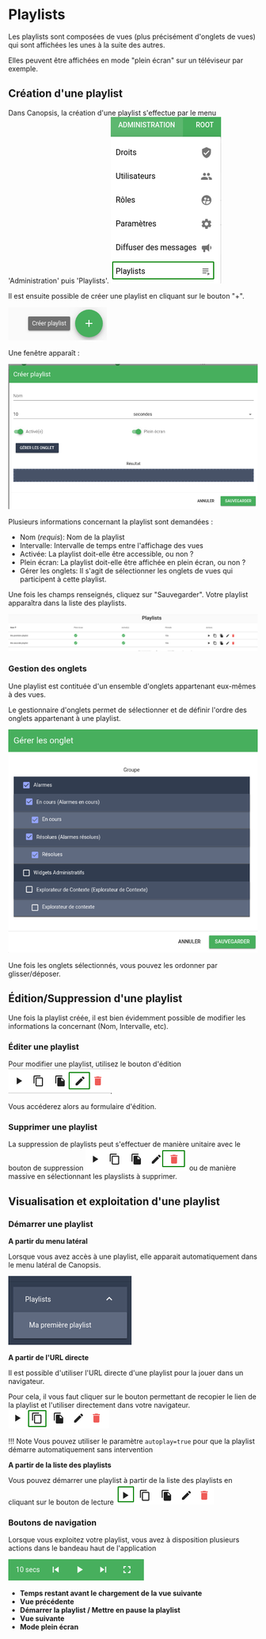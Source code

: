 # Playlists

Les playlists sont composées de vues (plus précisément d'onglets de vues) qui sont affichées les unes à la suite des autres.

Elles peuvent être affichées en mode "plein écran" sur un téléviseur par exemple.

## Création d'une playlist

Dans Canopsis, la création d'une playlist s'effectue par le menu 'Administration' puis 'Playlists'.
![Menu playlists](./img/menu_playlists.png)

Il est ensuite possible de créer une playlist en cliquant sur le bouton "+".

![Bouton création playlist](./img/bouton_creation_playlist.png  "Bouton création playlist")

Une fenêtre apparaît :

![Modale création de playlist](./img/modal_creation_playlist.png  "Modale création de playlist")

Plusieurs informations concernant la playlist sont demandées :

* Nom (*requis*): Nom de la playlist
* Intervalle: Intervalle de temps entre l'affichage des vues
* Activée: La playlist doit-elle être accessible, ou non ?
* Plein écran: La playlist doit-elle être affichée en plein écran, ou non ?
* Gérer les onglets: Il s'agit de sélectionner les onglets de vues qui participent à cette playlist.

Une fois les champs renseignés, cliquez sur "Sauvegarder". Votre playlist apparaîtra dans la liste des playlists.

![Liste des playlists](./img/liste_playlists.png  "Liste des playlists")

### Gestion des onglets

Une playlist est contituée d'un ensemble d'onglets appartenant eux-mêmes à des vues.

Le gestionnaire d'onglets permet de sélectionner et de définir l'ordre des onglets appartenant à une playlist.

![Gestionnaire d'onglets](./img/onglets_playlists.png  "Gestionnaire d'onglets")

Une fois les onglets sélectionnés, vous pouvez les ordonner par glisser/déposer.


## Édition/Suppression d'une playlist

Une fois la playlist créée, il est bien évidemment possible de modifier les informations la concernant (Nom, Intervalle, etc).

### Éditer une playlist

Pour modifier une playlist, utilisez le bouton d'édition ![Edition playlist](./img/edition_playlists.png  "Edition de playlists").

Vous accéderez alors au formulaire d'édition.

### Supprimer une playlist

La suppression de playlists peut s'effectuer de manière unitaire avec le bouton de suppression ![Suppression playlist](./img/suppression_playlists.png  "Suppression de playlists") 
ou de manière massive en sélectionnant les playslists à supprimer.


## Visualisation et exploitation d'une playlist

### Démarrer une playlist

**A partir du menu latéral**

Lorsque vous avez accès à une playlist, elle apparait automatiquement dans le menu latéral de Canopsis.

![Menu latéral playlist](./img/menu_lateral_playlists.png  "Menu latéral playlists") 

**A partir de l'URL directe**

Il est possible d'utiliser l'URL directe d'une playlist pour la jouer dans un navigateur.

Pour cela, il vous faut cliquer sur le bouton permettant de recopier le lien de la playlist et l'utiliser directement dans votre navigateur.
![Copie lien  playlist](./img/copie_lien_playlists.png  "Copie lien playlists") 

!!! Note
    Vous pouvez utiliser le paramètre `autoplay=true` pour que la playlist démarre automatiquement sans intervention

**A partir de la liste des playlists**

Vous pouvez démarrer une playlist à partir de la liste des playlists en cliquant sur le bouton de lecture ![Lecture playlist](./img/lecture_playlists.png  "Lecture de playlists") 

### Boutons de navigation

Lorsque vous exploitez votre playlist, vous avez à disposition plusieurs actions dans le bandeau haut de l'application

![Bandeau playlist](./img/bandeau_playlists.png  "Bandeau playlists") 

* **Temps restant avant le chargement de la vue suivante**
* **Vue précédente**
* **Démarrer la playlist / Mettre en pause la playlist**
* **Vue suivante**
* **Mode plein écran**
